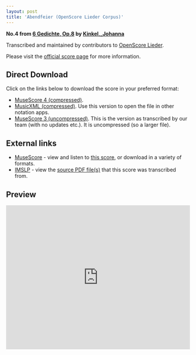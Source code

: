 ```yaml
---
layout: post
title: 'Abendfeier (OpenScore Lieder Corpus)'
---
```


__No.4 from [6 Gedichte, Op.8](https://fourscoreandmore.org/openscore/lieder/Kinkel%2C_Johanna/6_Gedichte%2C_Op.8/) by [Kinkel,_Johanna](https://fourscoreandmore.org/openscore/lieder/Kinkel%2C_Johanna)__

Transcribed and maintained by contributors to [OpenScore Lieder].

Please visit the [official score page] for more information.

[official score page]: https://musescore.com/openscore-lieder-corpus/scores/6137812
[OpenScore Lieder]: https://musescore.com/openscore-lieder-corpus

## Direct Download

Click on the links below to download the score in your preferred format:
- [MuseScore 4 (compressed)](https://fourscoreandmore.org/openscore/lieder/Kinkel%2C_Johanna/6_Gedichte%2C_Op.8/4_Abendfeier.mscz).
- [MusicXML (compressed)](https://fourscoreandmore.org/openscore/lieder/Kinkel%2C_Johanna/6_Gedichte%2C_Op.8/4_Abendfeier.mxl). Use this version to open the file in other notation apps.
- [MuseScore 3 (uncompressed)](https://raw.githubusercontent.com/OpenScore/Lieder/refs/heads/main/scores/Kinkel%2C_Johanna/6_Gedichte%2C_Op.8/4_Abendfeier/lc6137812.mscx). This is the version as transcribed by our team (with no updates etc.). It is uncompressed (so a larger file).

## External links

- [MuseScore] - view and listen to [this score][MuseScore], or download in a variety of formats.
- [IMSLP] - view the [source PDF file(s)][IMSLP] that this score was transcribed from.

[MuseScore]: https://musescore.com/score/6137812
[IMSLP]: https://imslp.org/wiki/Special:ReverseLookup/618111

## Preview

<iframe width="100%" height="394" src="https://musescore.com/openscore-lieder-corpus/scores/6137812/embed" frameborder="0" allowfullscreen allow="autoplay; fullscreen"></iframe>
